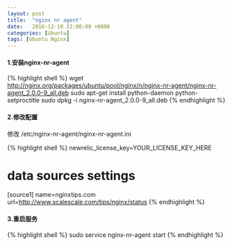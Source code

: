 ```yaml
---
layout: post
title:  "nginx nr agent"
date:   2016-12-10 22:00:00 +0800
categories: [Ubuntu]
tags: [Ubuntu Nginx]
---
```


#### 1.安装nginx-nr-agent
{% highlight shell %}
wget http://nginx.org/packages/ubuntu/pool/nginx/n/nginx-nr-agent/nginx-nr-agent_2.0.0-9_all.deb
sudo apt-get install python-daemon python-setproctitle
sudo dpkg -i nginx-nr-agent_2.0.0-9_all.deb
{% endhighlight %}

#### 2.修改配置
修改 /etc/nginx-nr-agent/nginx-nr-agent.ini

{% highlight shell %}
newrelic_license_key=YOUR_LICENSE_KEY_HERE

# data sources settings
[source1]
name=nginxtips.com
url=http://www.scalescale.com/tips/nginx/status
{% endhighlight %}

#### 3.重启服务
{% highlight shell %}
sudo service nginx-nr-agent start
{% endhighlight %}
